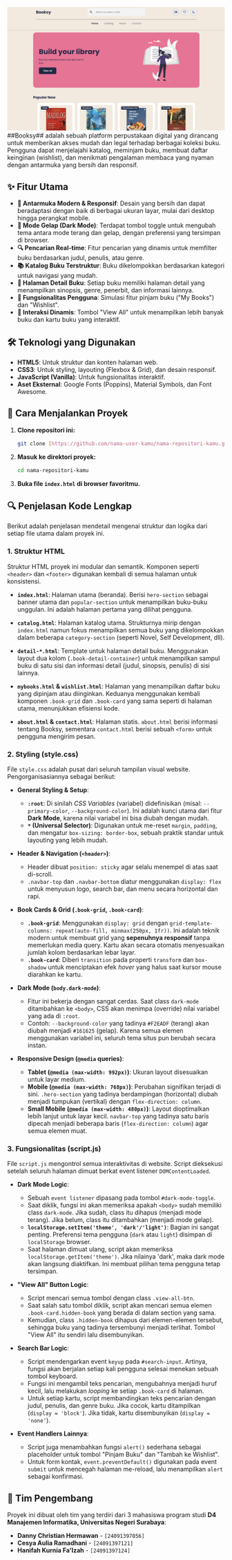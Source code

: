 ![Booksy Screenshot](images/ss1.png) 
##Booksy## 
adalah sebuah platform perpustakaan digital yang dirancang untuk memberikan akses mudah dan legal terhadap berbagai koleksi buku. Pengguna dapat menjelajahi katalog, meminjam buku, membuat daftar keinginan (wishlist), dan menikmati pengalaman membaca yang nyaman dengan antarmuka yang bersih dan responsif.

## ✨ Fitur Utama

-   **🎨 Antarmuka Modern & Responsif**: Desain yang bersih dan dapat beradaptasi dengan baik di berbagai ukuran layar, mulai dari desktop hingga perangkat mobile.
-   **🌙 Mode Gelap (Dark Mode)**: Terdapat tombol toggle untuk mengubah tema antara mode terang dan gelap, dengan preferensi yang tersimpan di browser.
-   **🔍 Pencarian Real-time**: Fitur pencarian yang dinamis untuk memfilter buku berdasarkan judul, penulis, atau genre.
-   **📚 Katalog Buku Terstruktur**: Buku dikelompokkan berdasarkan kategori untuk navigasi yang mudah.
-   **📖 Halaman Detail Buku**: Setiap buku memiliki halaman detail yang menampilkan sinopsis, genre, penerbit, dan informasi lainnya.
-   **👤 Fungsionalitas Pengguna**: Simulasi fitur pinjam buku ("My Books") dan "Wishlist".
-   **🚀 Interaksi Dinamis**: Tombol "View All" untuk menampilkan lebih banyak buku dan kartu buku yang interaktif.

## 🛠️ Teknologi yang Digunakan

-   **HTML5**: Untuk struktur dan konten halaman web.
-   **CSS3**: Untuk styling, layouting (Flexbox & Grid), dan desain responsif.
-   **JavaScript (Vanilla)**: Untuk fungsionalitas interaktif.
-   **Aset Eksternal**: Google Fonts (Poppins), Material Symbols, dan Font Awesome.

## 🚀 Cara Menjalankan Proyek

1.  **Clone repositori ini:**
    ```sh
    git clone [https://github.com/nama-user-kamu/nama-repositori-kamu.git](https://github.com/nama-user-kamu/nama-repositori-kamu.git)
    ```
2.  **Masuk ke direktori proyek:**
    ```sh
    cd nama-repositori-kamu
    ```
3.  **Buka file `index.html` di browser favoritmu.**

## 🔍 Penjelasan Kode Lengkap

Berikut adalah penjelasan mendetail mengenai struktur dan logika dari setiap file utama dalam proyek ini.

### 1. Struktur HTML

Struktur HTML proyek ini modular dan semantik. Komponen seperti `<header>` dan `<footer>` digunakan kembali di semua halaman untuk konsistensi.

-   **`index.html`**: Halaman utama (beranda). Berisi `hero-section` sebagai banner utama dan `popular-section` untuk menampilkan buku-buku unggulan. Ini adalah halaman pertama yang dilihat pengguna.

-   **`catalog.html`**: Halaman katalog utama. Strukturnya mirip dengan `index.html` namun fokus menampilkan semua buku yang dikelompokkan dalam beberapa `category-section` (seperti Novel, Self Development, dll).

-   **`detail-*.html`**: Template untuk halaman detail buku. Menggunakan layout dua kolom (`.book-detail-container`) untuk menampilkan sampul buku di satu sisi dan informasi detail (judul, sinopsis, penulis) di sisi lainnya.

-   **`mybooks.html` & `wishlist.html`**: Halaman yang menampilkan daftar buku yang dipinjam atau diinginkan. Keduanya menggunakan kembali komponen `.book-grid` dan `.book-card` yang sama seperti di halaman utama, menunjukkan efisiensi kode.

-   **`about.html` & `contact.html`**: Halaman statis. `about.html` berisi informasi tentang Booksy, sementara `contact.html` berisi sebuah `<form>` untuk pengguna mengirim pesan.

### 2. Styling (style.css)

File `style.css` adalah pusat dari seluruh tampilan visual website. Pengorganisasiannya sebagai berikut:

-   **General Styling & Setup**:
    -   **`:root`**: Di sinilah *CSS Variables* (variabel) didefinisikan (misal: `--primary-color`, `--background-color`). Ini adalah kunci utama dari fitur **Dark Mode**, karena nilai variabel ini bisa diubah dengan mudah.
    -   **`*` (Universal Selector)**: Digunakan untuk me-reset `margin`, `padding`, dan mengatur `box-sizing: border-box`, sebuah praktik standar untuk layouting yang lebih mudah.

-   **Header & Navigation (`<header>`)**:
    -   Header dibuat `position: sticky` agar selalu menempel di atas saat di-scroll.
    -   `.navbar-top` dan `.navbar-bottom` diatur menggunakan `display: flex` untuk menyusun logo, search bar, dan menu secara horizontal dan rapi.

-   **Book Cards & Grid (`.book-grid`, `.book-card`)**:
    -   **`.book-grid`**: Menggunakan `display: grid` dengan `grid-template-columns: repeat(auto-fill, minmax(250px, 1fr))`. Ini adalah teknik modern untuk membuat grid yang **sepenuhnya responsif** tanpa memerlukan media query. Kartu akan secara otomatis menyesuaikan jumlah kolom berdasarkan lebar layar.
    -   **`.book-card`**: Diberi `transition` pada properti `transform` dan `box-shadow` untuk menciptakan efek *hover* yang halus saat kursor mouse diarahkan ke kartu.

-   **Dark Mode (`body.dark-mode`)**:
    -   Fitur ini bekerja dengan sangat cerdas. Saat class `dark-mode` ditambahkan ke `<body>`, CSS akan menimpa (override) nilai variabel yang ada di `:root`.
    -   Contoh: `--background-color` yang tadinya `#F2EADF` (terang) akan diubah menjadi `#161625` (gelap). Karena semua elemen menggunakan variabel ini, seluruh tema situs pun berubah secara instan.

-   **Responsive Design (`@media` queries)**:
    -   **Tablet (`@media (max-width: 992px)`)**: Ukuran layout disesuaikan untuk layar medium.
    -   **Mobile (`@media (max-width: 768px)`)**: Perubahan signifikan terjadi di sini. `.hero-section` yang tadinya berdampingan (horizontal) diubah menjadi tumpukan (vertikal) dengan `flex-direction: column`.
    -   **Small Mobile (`@media (max-width: 480px)`)**: Layout dioptimalkan lebih lanjut untuk layar kecil. `navbar-top` yang tadinya satu baris dipecah menjadi beberapa baris (`flex-direction: column`) agar semua elemen muat.

### 3. Fungsionalitas (script.js)

File `script.js` mengontrol semua interaktivitas di website. Script dieksekusi setelah seluruh halaman dimuat berkat event listener `DOMContentLoaded`.

-   **Dark Mode Logic**:
    -   Sebuah `event listener` dipasang pada tombol `#dark-mode-toggle`.
    -   Saat diklik, fungsi ini akan memeriksa apakah `<body>` sudah memiliki class `dark-mode`. Jika sudah, class itu dihapus (menjadi mode terang). Jika belum, class itu ditambahkan (menjadi mode gelap).
    -   **`localStorage.setItem('theme', 'dark'/'light')`**: Bagian ini sangat penting. Preferensi tema pengguna (`dark` atau `light`) disimpan di `localStorage` browser.
    -   Saat halaman dimuat ulang, script akan memeriksa `localStorage.getItem('theme')`. Jika nilainya 'dark', maka dark mode akan langsung diaktifkan. Ini membuat pilihan tema pengguna tetap tersimpan.

-   **"View All" Button Logic**:
    -   Script mencari semua tombol dengan class `.view-all-btn`.
    -   Saat salah satu tombol diklik, script akan mencari semua elemen `.book-card.hidden-book` yang berada di dalam section yang sama.
    -   Kemudian, class `.hidden-book` dihapus dari elemen-elemen tersebut, sehingga buku yang tadinya tersembunyi menjadi terlihat. Tombol "View All" itu sendiri lalu disembunyikan.

-   **Search Bar Logic**:
    -   Script mendengarkan event `keyup` pada `#search-input`. Artinya, fungsi akan berjalan setiap kali pengguna selesai menekan sebuah tombol keyboard.
    -   Fungsi ini mengambil teks pencarian, mengubahnya menjadi huruf kecil, lalu melakukan *looping* ke setiap `.book-card` di halaman.
    -   Untuk setiap kartu, script membandingkan teks pencarian dengan judul, penulis, dan genre buku. Jika cocok, kartu ditampilkan (`display = 'block'`). Jika tidak, kartu disembunyikan (`display = 'none'`).

-   **Event Handlers Lainnya**:
    -   Script juga menambahkan fungsi `alert()` sederhana sebagai placeholder untuk tombol "Pinjam Buku" dan "Tambah ke Wishlist".
    -   Untuk form kontak, `event.preventDefault()` digunakan pada event `submit` untuk mencegah halaman me-reload, lalu menampilkan `alert` sebagai konfirmasi.

## 👥 Tim Pengembang

Proyek ini dibuat oleh tim yang terdiri dari 3 mahasiswa program studi **D4 Manajemen Informatika, Universitas Negeri Surabaya**:

* **Danny Christian Hermawan** - `[24091397056]` 
* **Cesya Aulia Ramadhani** - `[24091397121]` 
* **Hanifah Kurnia Fa'Izah** - `[24091397124]` 
